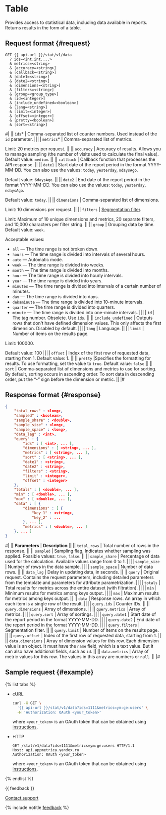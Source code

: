 # Table

Provides access to statistical data, including data available in reports. Returns results in the form of a table.

## Request format {#request}

```
GET {{ api-url }}/stat/v1/data
  ? ids=<int,int,...>
  & metrics=<string>
  & [accuracy=<string>]
  & [callback=<string>]
  & [date1=<string>]
  & [date2=<string>]
  & [dimensions=<string>]
  & [filters=<string>]
  & [group=<group_type>]
  & [id=<integer>]
  & [include_undefined=<boolean>]
  & [lang=<string>]
  & [limit=<integer>]
  & [offset=<integer>]
  & [pretty=<boolean>]
  & [sort=<string>]
```

#|
|| `ids`* | Comma-separated list of counter numbers. Used instead of the `id` parameter. ||
|| `metrics`* | Comma-separated list of metrics.

Limit: 20 metrics per request. ||
|| `accuracy` | Accuracy of results. Allows you to manage sampling (the number of visits used to calculate the final value).
Default value: `medium`. ||
|| `callback` | Callback function that processes the API response. ||
|| `date1` | Start date of the report period in the format YYYY-MM-DD. You can also use the values: `today`, `yesterday`, `ndaysAgo`.

Default value: `6daysAgo`. ||
|| `date2` | End date of the report period in the format YYYY-MM-DD. You can also use the values: `today`, `yesterday`, `ndaysAgo`.

Default value: `today`. ||
|| `dimensions` | Comma-separated list of dimensions.

Limit: 10 dimensions per request. ||
|| `filters` | [Segmentation filter](segmentation.md).

Limit: Maximum of 10 unique dimensions and metrics, 20 separate filters, and 10,000 characters per filter string. ||
|| `group` | Grouping data by time.
Default value: `week`.

Acceptable values:

- `all` — The time range is not broken down.
- `hours` — The time range is divided into intervals of several hours.
- `auto` — Automatic mode.
- `week` — The time range is divided into weeks.
- `month` — The time range is divided into months.
- `hour` — The time range is divided into hourly intervals.
- `year` — The time range is divided into years.
- `minutes` — The time range is divided into intervals of a certain number of minutes.
- `day` — The time range is divided into days.
- `dekaminute` — The time range is divided into 10-minute intervals.
- `quarter` — The time range is divided into quarters.
- `minute` — The time range is divided into one-minute intervals. ||
   || `id` | The tag number. Obsolete. Use `ids`. ||
   || `include_undefined` | Outputs rows that don't have defined dimension values. This only affects the first dimension. Disabled by default. ||
   || `lang` | Language. ||
   || `limit` | Number of items on the results page.

Limit: 100000.

Default value: 100 ||
|| `offset` | Index of the first row of requested data, starting from 1.
Default value: 1. ||
|| `pretty` |Specifies the formatting for results. To use formatting, set the value to `true`.
Default value: `false`  ||
|| `sort` | Comma-separated list of dimensions and metrics to use for sorting.  By default, sorting occurs in ascending order. To sort data in descending order, put the <q>-</q> sign before the dimension or metric. ||
|#

## Response format {#response}

```json translate=no
{
    "total_rows" : <long>,
    "sampled" : <boolean>,
    "sample_share" : <double>,
    "sample_size" : <long>,
    "sample_space" : <long>,
    "data_lag" : <int>,
    "query" : {
        "ids" : [ <int>, ... ],
        "dimensions" : [ <string>, ... ],
        "metrics" : [ <string>, ... ],
        "sort" : [ <string>, ... ],
        "date1" : <string>,
        "date2" : <string>,
        "filters" : <string>,
        "limit" : <integer>,
        "offset" : <integer>
    },
    "totals" : [ <double>, ... ],
    "min" : [ <double>, ... ],
    "max" : [ <double>, ... ],
    "data" : [ {
        "dimensions" : [ {
            "key_1" : <string>,
            "key_2" : ...
        }, ... ],
        "metrics" : [ <double>, ... ]
    }, ... ]
}
```

#|
|| **Parameters** | **Description** ||
|| `total_rows` | Total number of rows in the response. ||
|| `sampled` | Sampling flag. Indicates whether sampling was applied. Possible values: `true`, `false`. ||
|| `sample_share` | Percentage of data used for the calculation. Available values range from 0 to 1. ||
|| `sample_size` | Number of rows in the data sample. ||
|| `sample_space` | Number of data rows. ||
|| `data_lag` | Delay in updating data, in seconds. ||
|| `query` | Original request. Contains the request parameters, including detailed parameters from the template and parameters for attribute parametrization. ||
|| `totals` | Total results for metrics across the entire dataset (with filtration). ||
|| `min` | Minimum results for metrics among keys output. ||
|| `max` | Maximum results for metrics among keys output. ||
|| `data` | Response rows. An array in which each item is a single row of the result. ||
|| `query.ids` | Counter IDs. ||
|| `query.dimensions` | Array of dimensions. ||
|| `query.metrics` | Array of metrics. ||
|| `query.sort` | Array of sortings. ||
|| `query.date1` | Start date of the report period in the format YYYY-MM-DD. ||
|| `query.date2` | End date of the report period in the format YYYY-MM-DD. ||
|| `query.filters` | Segmentation filter. ||
|| `query.limit` | Number of items on the results page. ||
|| `query.offset` | Index of the first row of requested data, starting from 1. ||
|| `data.dimensions` | Array of dimension values for this row. Each dimension value is an object. It must have the `name` field, which is a text value. But it can also have additional fields, such as `id`. ||
|| `data.metrics` | Array of metric values for this row. The values in this array are numbers or `null`. ||
|#

## Sample request {#example}

{% list tabs %}

- cURL

   ```bash translate=no
   curl -X GET \
     '{{ api-url }}/stat/v1/data?ids=1111&metrics=ym:ge:users' \
     -H 'Authorization: OAuth <your_token>'
   ```

   where `<your_token>` is an OAuth token that can be obtained using [instructions](../intro/authorization.md#get-oauth-token).

- HTTP

   ```http translate=no
   GET /stat/v1/data?ids=1111&metrics=ym:ge:users HTTP/1.1
   Host: api.appmetrica.yandex.ru
   Authorization: OAuth <your_token>
   ```

   where `<your_token>` is an OAuth token that can be obtained using [instructions](../intro/authorization.md#get-oauth-token).

{% endlist %}

{{ feedback }}

<a href="../../troubleshooting/feedback-new">
  <span class="button">Contact support</span>
</a>

{% include notitle [feedback](../../_includes/feedback-button.md) %}
